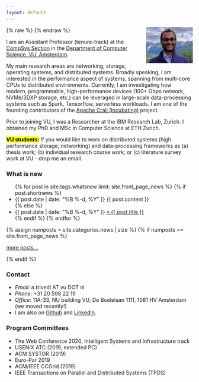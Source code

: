 ```yaml
---
layout: default
---
```

{% raw %}
<a href="/images/animeshtrivedi-large.jpeg" title="View larger picture"><img src="/images/animeshtrivedi-small.jpeg" alt="Photo of Animesh Trivedi"
style="float:right;width:25%;max-width:150px;margin-left:15px;"/></a>
{% endraw %}

<!-- <mark><b>Update:</b></mark> Starting from 2019, I will be joining the Department of Computer Science, VU, Amsterdam as (tenure-track) Assistant Professor. -->

I am an Assistant Professor (tenure-track) at the [CompSys Section](https://www.vucompsys.net/) in the [Department of Computer Science, VU, Amsterdam](https://www.cs.vu.nl/en/index.aspx). 

My main research areas are networking, storage, operating systems, and distributed systems. Broadly speaking, I am interested in the performance aspect of systems, spanning from multi-core CPUs to distributed environments. Currently, I am investigating how modern, programmable, high-performance devices (100+ Gbps network, NVMe/3DXP storage, etc.) can be leveraged in large-scale data-processing systems such as Spark, Tensorflow, serverless workloads. I am one of the founding contributors of the [Apache Crail (Incubating)](https://crail.incubator.apache.org/) project. 

Prior to joining VU, I was a Researcher at the IBM Research Lab, Zurich. I obtained my PhD and MSc in Computer Science at ETH Zurich.
<!-- finished my PhD in Computer Science at ETH Zurich under the supervision of Prof. Thomas Gross.-->

<mark><b>VU students:</b></mark> If you would like to work on distributed systems (high performance storage, networking) and data-processing frameworks as (a) thesis work; (b) individual research course work; or (c) literature survey work at VU - drop me an email.

### What is new
<ul class="news list-unstyled">
{% for post in site.tags.whatsnew limit: site.front_page_news %}
    {% if post.shortnews %}
        <li class="shortnews">
            <span class="date">{{ post.date | date: "%B %-d, %Y" }}</span>
            {{ post.content }}
        </li>
    {% else %}
        <li class="bloglink">
            <span class="date">{{ post.date | date: "%B %-d, %Y" }}</span>
            <a href="{{ post.url }}">&raquo; {{ post.title }}</a>
        </li>
    {% endif %}
{% endfor %}
</ul>
{% assign numposts = site.categories.news | size %}
{% if numposts >= site.front_page_news %}
<p><a href="{{ site.base }}/news/">more posts&hellip;</a></p>
{% endif %}

### Contact
  * *Email:* a.trivedi AT vu DOT nl 
  * *Phone:* +31 20 598 22 19 
  * *Office:* 11A-33, NU building VU, De Boelelaan 1111, 1081 HV Amsterdam (we moved recently!)
  * I am also on [Github](https://github.com/animeshtrivedi) and [LinkedIn](https://ch.linkedin.com/in/animesh-trivedi-5407aa2).

### Program Committees  
  * The Web Conference 2020, Intelligent Systems and Infrastructure track
  * USENIX ATC (2019, extended PC) 
  * ACM SYSTOR (2019)
  * Euro-Par 2019
  * ACM/IEEE CCGrid (2019) 
  * IEEE Transactions on Parallel and Distributed Systems (TPDS)
